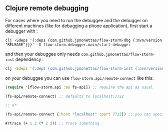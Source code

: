 ## Clojure remote debugging

For cases where you need to run the debuggee and the debugger on different machines (like for debugging a phone application),  first start a debugger with :

```
clj -Sdeps '{:deps {com.github.jpmonettas/flow-storm-dbg {:mvn/version "RELEASE"}}}' -X flow-storm.debugger.main/start-debugger
```

and then your debuggee only needs `com.github.jpmonettas/flow-storm-inst` dependency :

```bash
clj -Sdeps '{:deps {com.github.jpmonettas/flow-storm-inst {:mvn/version "RELEASE"}}}'
```

on your debuggee you can use `flow-storm.api/remote-connect` like this:


```clojure
(require '[flow-storm.api :as fs-api]) ;; require the api as usual

(fs-api/remote-connect) ;; defaults to localhost:7722

;; or

(fs-api/remote-connect {:host "localhost" :port 7722}) ;; you can specify host and port if you want

#rtrace (+ 1 2 (* 2 3)) ;; trace something
```
